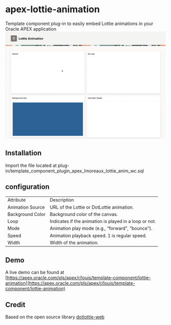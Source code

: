 # apex-lottie-animation
Template component plug-in to easily embed Lottie animations in your Oracle APEX application
<img alt="Screen recording showing the Lottie Animation Template Component plug-in" src="https://github.com/LouisMoreaux/apex-lottie-animation/blob/main/assets/apex-lottie-animation.gif?raw=true" width="600" ></img>

## Installation
Import the file located at plug-in/template_component_plugin_apex_lmoreaux_lottie_anim_wc.sql

## configuration
<table>
<tr>
<td> Attribute </td> <td> Description </td>
</tr>
<tr>
<td> Animation Source </td>
<td> URL of the Lottie or DotLottie animation.</td>
</tr>
<tr>
<td> Background Color </td>
<td> Background color of the canvas. </td>
</tr>
<tr>
<td> Loop </td>
<td> Indicates if the animation is played in a loop or not. </td>
</tr>
<tr>
<td> Mode </td>
<td> Animation play mode (e.g., “forward”, “bounce”). </td>
</tr>
<tr>
<td> Speed </td>
<td> Animation playback speed. 1 is regular speed. </td>
</tr>
<tr>
<td> Width </td>
<td> Width of the animation. </td>
</tr>
</table>

## Demo
A live demo can be found at [https://apex.oracle.com/pls/apex/r/louis/template-component/lottie-animation](https://apex.oracle.com/pls/apex/r/louis/template-component/lottie-animation)

## Credit
Based on the open source library [dotlottie-web](https://github.com/LottieFiles/dotlottie-web)